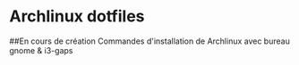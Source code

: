 # Archlinux dotfiles
##En cours de création
Commandes d'installation de Archlinux avec bureau gnome & i3-gaps 
